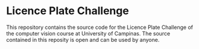 # Licence Plate Challenge

This repository contains the source code for the Licence Plate Challenge of the computer vision course at University of Campinas.
The source contained in this reposity is open and can be used by anyone.